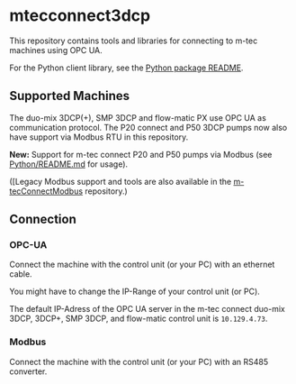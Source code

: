 
# mtecconnect3dcp

This repository contains tools and libraries for connecting to m-tec machines using OPC UA.

For the Python client library, see the [Python package README](Python/README.md).

## Supported Machines

The duo-mix 3DCP(+), SMP 3DCP and flow-matic PX use OPC UA as communication protocol. The P20 connect and P50 3DCP pumps now also have support via Modbus RTU in this repository.

**New:** Support for m-tec connect P20 and P50 pumps via Modbus (see [Python/README.md](Python/README.md) for usage).

([Legacy Modbus support and tools are also available in the [m-tecConnectModbus](https://github.com/m-tec-com/m-tecConnectModbus) repository.)

## Connection

### OPC-UA

Connect the machine with the control unit (or your PC) with an ethernet cable.

You might have to change the IP-Range of your control unit (or PC).

The default IP-Adress of the OPC UA server in the m-tec connect duo-mix 3DCP, 3DCP+, SMP 3DCP, and flow-matic control unit is `10.129.4.73`.

### Modbus

Connect the machine with the control unit (or your PC) with an RS485 converter.
